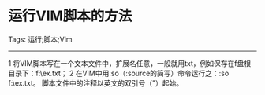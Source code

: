 # 运行VIM脚本的方法
Tags: 运行;脚本;Vim

------

1 将VIM脚本写在一个文本文件中，扩展名任意，一般就用txt，例如保存在f盘根目录下：f:\ex.txt； 
2 在VIM中用:so（:source的简写）命令运行之：:so f:\ex.txt。 
 脚本文件中的注释以英文的双引号（"）起始。